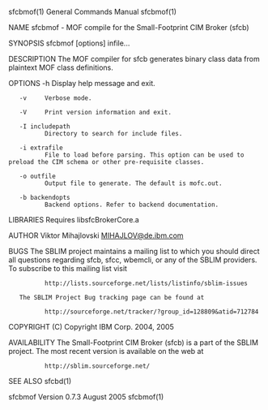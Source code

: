 
sfcbmof(1)                                                                                 General Commands Manual                                                                                 sfcbmof(1)



NAME
       sfcbmof - MOF compile for the Small-Footprint CIM Broker (sfcb)

SYNOPSIS
       sfcbmof [options] infile...

DESCRIPTION
       The MOF compiler for sfcb generates binary class data from plaintext MOF class definitions.

OPTIONS
       -h     Display help message and exit.

       -v     Verbose mode.

       -V     Print version information and exit.

       -I includepath
              Directory to search for include files.

       -i extrafile
              File to load before parsing. This option can be used to preload the CIM schema or other pre-requisite classes.

       -o outfile
              Output file to generate. The default is mofc.out.

       -b backendopts
              Backend options. Refer to backend documentation.

LIBRARIES
       Requires libsfcBrokerCore.a

AUTHOR
       Viktor Mihajlovski <MIHAJLOV@de.ibm.com>

BUGS
       The SBLIM project maintains a mailing list to which you should direct all questions regarding sfcb, sfcc, wbemcli, or any of the SBLIM providers.  To subscribe to this mailing list visit

              http://lists.sourceforge.net/lists/listinfo/sblim-issues

       The SBLIM Project Bug tracking page can be found at

              http://sourceforge.net/tracker/?group_id=128809&atid=712784

COPYRIGHT
       (C) Copyright IBM Corp. 2004, 2005


AVAILABILITY
       The Small-Footprint CIM Broker (sfcb) is a part of the SBLIM project.  The most recent version is available on the web at

              http://sblim.sourceforge.net/

SEE ALSO
       sfcbd(1)



sfcbmof Version 0.7.3                                                                            August 2005                                                                                       sfcbmof(1)
